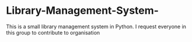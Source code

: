 # Library-Management-System-
This is a small library management system in Python. I request everyone in this group to contribute to organisation
